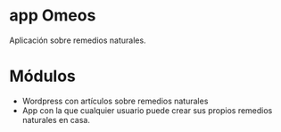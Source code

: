 # app Omeos
Aplicación sobre remedios naturales.

# Módulos
- Wordpress con artículos sobre remedios naturales
- App con la que cualquier usuario puede crear sus propios remedios naturales en casa.

